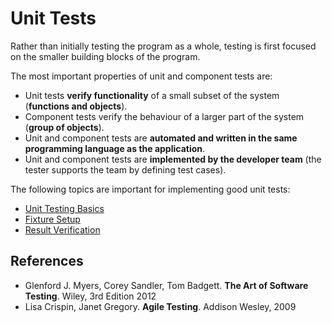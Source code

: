 # Unit Tests

Rather than initially testing the program as a whole, testing is first focused on the smaller building blocks of 
the program. 

The most important properties of unit and component tests are:
* Unit tests **verify functionality** of a small subset of the system (**functions and objects**).
* Component tests verify the behaviour of a larger part of the system (**group of objects**).
* Unit and component tests are **automated and written in the same programming language as the application**.
* Unit and component tests are **implemented by the developer team** (the tester supports the team by defining test cases).  

The following topics are important for implementing good unit tests:
* [Unit Testing Basics](https://github.com/teiniker/teiniker-lectures-softwaretesting/tree/master/testing/unittests/basics)
* [Fixture Setup](https://github.com/teiniker/teiniker-lectures-softwaretesting/tree/master/testing/unittests/fixture)
* [Result Verification](https://github.com/teiniker/teiniker-lectures-softwaretesting/tree/master/testing/unittests/verification)

## References
* Glenford J. Myers, Corey Sandler, Tom Badgett. **The Art of Software Testing**. Wiley, 3rd Edition 2012
* Lisa Crispin, Janet Gregory. **Agile Testing**. Addison Wesley, 2009
